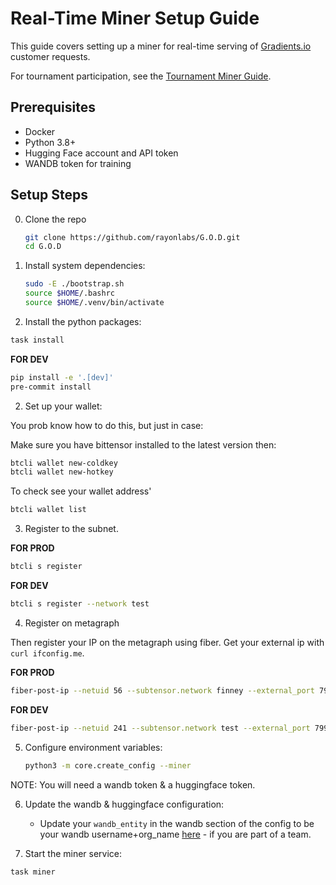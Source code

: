 # Real-Time Miner Setup Guide

This guide covers setting up a miner for real-time serving of [Gradients.io](https://gradients.io) customer requests.

For tournament participation, see the [Tournament Miner Guide](tournament_miner_guide.md).

## Prerequisites

- Docker
- Python 3.8+
- Hugging Face account and API token
- WANDB token for training



## Setup Steps

0. Clone the repo
    ```bash
    git clone https://github.com/rayonlabs/G.O.D.git
    cd G.O.D
    ```

1. Install system dependencies:
    ```bash
    sudo -E ./bootstrap.sh
    source $HOME/.bashrc
    source $HOME/.venv/bin/activate
    ```

2. Install the python packages:

```bash
task install
```

**FOR DEV**
```bash
pip install -e '.[dev]'
pre-commit install
```

2. Set up your wallet:

You prob know how to do this, but just in case:

Make sure you have bittensor installed to the latest version then:

```bash
btcli wallet new-coldkey
btcli wallet new-hotkey
```

To check see your wallet address'

```bash
btcli wallet list
```

3. Register to the subnet.

**FOR PROD**
```bash
btcli s register
```

**FOR DEV**
```bash
btcli s register --network test
```

4. Register on metagraph

Then register your IP on the metagraph using fiber. Get your external ip with `curl ifconfig.me`.

**FOR PROD**
```bash
fiber-post-ip --netuid 56 --subtensor.network finney --external_port 7999 --wallet.name default --wallet.hotkey default --external_ip [YOUR-IP]
```

**FOR DEV**
```bash
fiber-post-ip --netuid 241 --subtensor.network test --external_port 7999 --wallet.name default --wallet.hotkey default --external_ip [YOUR-IP]
```


5. Configure environment variables:
    ```bash
    python3 -m core.create_config --miner
    ```
NOTE: You will need a wandb token & a huggingface token.

6. Update the wandb & huggingface configuration:
    - Update your `wandb_entity` in the wandb section of the config to be your wandb username+org_name [here](../core/config/base.yml) - if you are part of a team.

7. Start the miner service:


```bash
task miner
```
